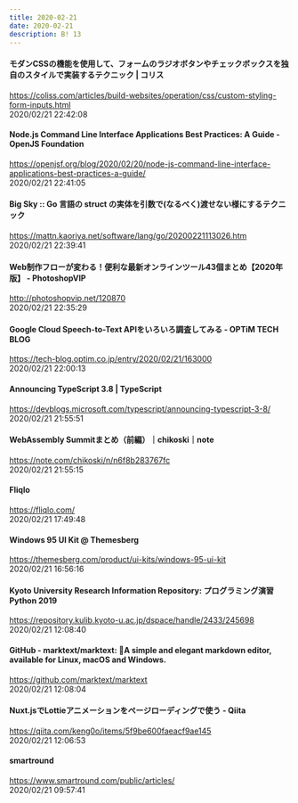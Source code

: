 ```yaml
---
title: 2020-02-21
date: 2020-02-21
description: B! 13
---
```


#### モダンCSSの機能を使用して、フォームのラジオボタンやチェックボックスを独自のスタイルで実装するテクニック | コリス
https://coliss.com/articles/build-websites/operation/css/custom-styling-form-inputs.html<br>
2020/02/21 22:42:08<br>


#### Node.js Command Line Interface Applications Best Practices: A Guide - OpenJS Foundation
https://openjsf.org/blog/2020/02/20/node-js-command-line-interface-applications-best-practices-a-guide/<br>
2020/02/21 22:41:05<br>


#### Big Sky :: Go 言語の struct の実体を引数で(なるべく)渡せない様にするテクニック
https://mattn.kaoriya.net/software/lang/go/20200221113026.htm<br>
2020/02/21 22:39:41<br>


#### Web制作フローが変わる！便利な最新オンラインツール43個まとめ【2020年版】 - PhotoshopVIP
http://photoshopvip.net/120870<br>
2020/02/21 22:35:29<br>


#### Google Cloud Speech-to-Text APIをいろいろ調査してみる - OPTiM TECH BLOG
https://tech-blog.optim.co.jp/entry/2020/02/21/163000<br>
2020/02/21 22:00:13<br>


#### Announcing TypeScript 3.8 | TypeScript
https://devblogs.microsoft.com/typescript/announcing-typescript-3-8/<br>
2020/02/21 21:55:51<br>


#### WebAssembly Summitまとめ（前編）｜chikoski｜note
https://note.com/chikoski/n/n6f8b283767fc<br>
2020/02/21 21:55:15<br>


#### Fliqlo
https://fliqlo.com/<br>
2020/02/21 17:49:48<br>


#### Windows 95 UI Kit @ Themesberg
https://themesberg.com/product/ui-kits/windows-95-ui-kit<br>
2020/02/21 16:56:16<br>


#### Kyoto University Research Information Repository: プログラミング演習 Python 2019
https://repository.kulib.kyoto-u.ac.jp/dspace/handle/2433/245698<br>
2020/02/21 12:08:40<br>


#### GitHub - marktext/marktext: 📝A simple and elegant markdown editor, available for Linux, macOS and Windows.
https://github.com/marktext/marktext<br>
2020/02/21 12:08:04<br>


#### Nuxt.jsでLottieアニメーションをページローディングで使う - Qiita
https://qiita.com/keng0o/items/5f9be600faeacf9ae145<br>
2020/02/21 12:06:53<br>


#### smartround
https://www.smartround.com/public/articles/<br>
2020/02/21 09:57:41<br>


